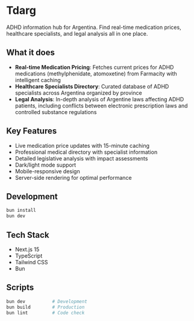 # Tdarg

ADHD information hub for Argentina. Find real-time medication prices, healthcare specialists, and legal analysis all in one place.

## What it does

- **Real-time Medication Pricing**: Fetches current prices for ADHD medications (methylphenidate, atomoxetine) from Farmacity with intelligent caching
- **Healthcare Specialists Directory**: Curated database of ADHD specialists across Argentina organized by province
- **Legal Analysis**: In-depth analysis of Argentine laws affecting ADHD patients, including conflicts between electronic prescription laws and controlled substance regulations

## Key Features

- Live medication price updates with 15-minute caching
- Professional medical directory with specialist information
- Detailed legislative analysis with impact assessments
- Dark/light mode support
- Mobile-responsive design
- Server-side rendering for optimal performance

## Development

```bash
bun install
bun dev
```

## Tech Stack

- Next.js 15
- TypeScript
- Tailwind CSS
- Bun

## Scripts

```bash
bun dev          # Development
bun build        # Production
bun lint         # Code check
```